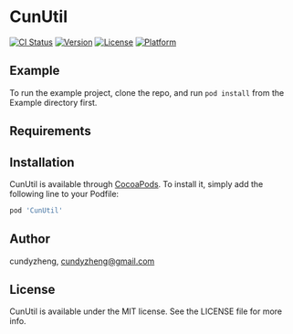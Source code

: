# CunUtil

[![CI Status](https://img.shields.io/travis/cundyzheng/CunUtil.svg?style=flat)](https://travis-ci.org/cundyzheng/CunUtil)
[![Version](https://img.shields.io/cocoapods/v/CunUtil.svg?style=flat)](https://cocoapods.org/pods/CunUtil)
[![License](https://img.shields.io/cocoapods/l/CunUtil.svg?style=flat)](https://cocoapods.org/pods/CunUtil)
[![Platform](https://img.shields.io/cocoapods/p/CunUtil.svg?style=flat)](https://cocoapods.org/pods/CunUtil)

## Example

To run the example project, clone the repo, and run `pod install` from the Example directory first.

## Requirements

## Installation

CunUtil is available through [CocoaPods](https://cocoapods.org). To install
it, simply add the following line to your Podfile:

```ruby
pod 'CunUtil'
```

## Author

cundyzheng, cundyzheng@gmail.com

## License

CunUtil is available under the MIT license. See the LICENSE file for more info.
